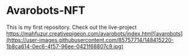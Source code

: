 # Avarobots-NFT
This is my first repository. Check out the live-project https://mahfuzur.creativepigeon.com/avarobots/index.html![avarobots](https://user-images.githubusercontent.com/85757714/148415220-1b8ca614-0ec6-4f57-96ee-0421f68807c9.jpg)
